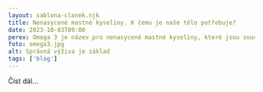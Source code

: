 ```yaml
---
layout: sablona-clanek.njk
title: Nenasycené mastné kyseliny. K čemu je naše tělo potřebuje?
date: 2023-10-03T09:00
perex: Omega 3 je název pro nenasycené mastné kyseliny, které jsou součástí některých tuků. Jsou známé také jako esenciální mastné kyseliny, což znamená, že si je tělo neumí samo vytvořit. Pro náš organismus jsou ale velmi důležité, neboť ovlivňují mnoho procesů v těle.
foto: omega3.jpg
alt: Správná výživa je základ 
tags: ['blog']
---
```



 Číst dál...


